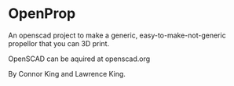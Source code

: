 # OpenProp


An openscad project to make a generic, easy-to-make-not-generic propellor that you can 3D print.

OpenSCAD can be aquired at openscad.org

By Connor King and Lawrence King.
